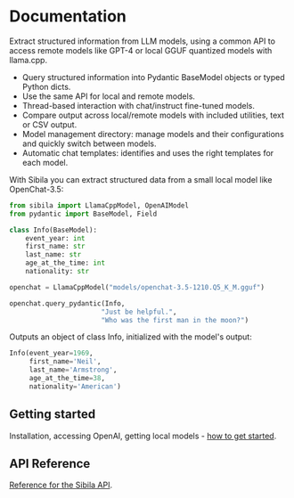 # Documentation

Extract structured information from LLM models, using a common API to access remote models like GPT-4 or local GGUF quantized models with llama.cpp.

- Query structured information into Pydantic BaseModel objects or typed Python dicts.
- Use the same API for local and remote models.
- Thread-based interaction with chat/instruct fine-tuned models.
- Compare output across local/remote models with included utilities, text or CSV output.
- Model management directory: manage models and their configurations and quickly switch between models.
- Automatic chat templates: identifies and uses the right templates for each model.

With Sibila you can extract structured data from a small local model like OpenChat-3.5:

``` py
from sibila import LlamaCppModel, OpenAIModel
from pydantic import BaseModel, Field

class Info(BaseModel):
    event_year: int
    first_name: str
    last_name: str
    age_at_the_time: int
    nationality: str

openchat = LlamaCppModel("models/openchat-3.5-1210.Q5_K_M.gguf")

openchat.query_pydantic(Info,
                       "Just be helpful.",
                       "Who was the first man in the moon?")
```

Outputs an object of class Info, initialized with the model's output:

```python
Info(event_year=1969, 
     first_name='Neil',
     last_name='Armstrong',
     age_at_the_time=38,
     nationality='American')
```


## Getting started

Installation, accessing OpenAI, getting local models - [how to get started](getting-started.md).


## API Reference

[Reference for the Sibila API](api-reference.md).